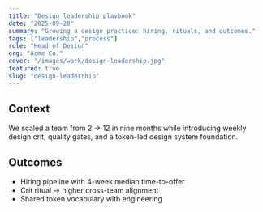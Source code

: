 ```yaml
---
title: "Design leadership playbook"
date: "2025-09-20"
summary: "Growing a design practice: hiring, rituals, and outcomes."
tags: ["leadership","process"]
role: "Head of Design"
org: "Acme Co."
cover: "/images/work/design-leadership.jpg"
featured: true
slug: "design-leadership"
---
```


## Context
We scaled a team from 2 → 12 in nine months while introducing weekly design crit, quality gates, and a token-led design system foundation.

## Outcomes
- Hiring pipeline with 4-week median time-to-offer
- Crit ritual → higher cross-team alignment
- Shared token vocabulary with engineering
